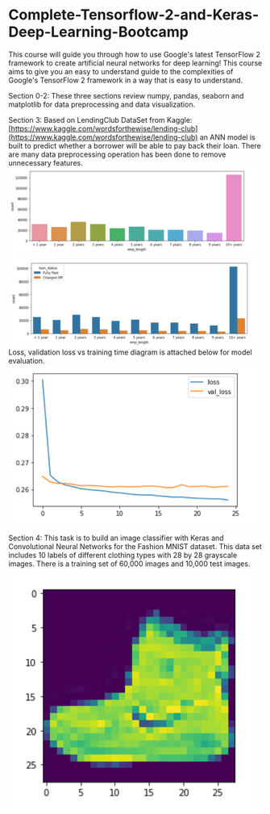 # Complete-Tensorflow-2-and-Keras-Deep-Learning-Bootcamp
This course will guide you through how to use Google's latest TensorFlow 2 framework to create artificial neural networks for deep learning! This course aims to give you an easy to understand guide to the complexities of Google's TensorFlow 2 framework in a way that is easy to understand.

Section 0-2:
These three sections review numpy, pandas, seaborn and matplotlib for data preprocessing and data visualization. 

Section 3:
Based on LendingClub DataSet from Kaggle: [https://www.kaggle.com/wordsforthewise/lending-club](https://www.kaggle.com/wordsforthewise/lending-club) an ANN model is built to predict whether a borrower will be able to pay back their loan. There are many data preprocessing operation has been done to remove unnecessary features.
![GitHub Logo](/result_pics/3-1.png)
![GitHub Logo](/result_pics/3-2.png)
Loss, validation loss vs training time diagram is attached below for model evaluation.
![GitHub Logo](/result_pics/3-3.png)

Section 4:
This task is to build an image classifier with Keras and Convolutional Neural Networks for the Fashion MNIST dataset. This data set includes 10 labels of different clothing types with 28 by 28 grayscale images. There is a training set of 60,000 images and 10,000 test images.

![GitHub Logo](/result_pics/4-1.png)
